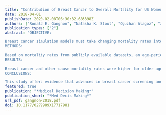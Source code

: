 ```yaml
---
title: "Contribution of Breast Cancer to Overall Mortality for US Women"
date: 2018-04-01
publishDate: 2020-02-08T06:30:32.683398Z
authors: ["Ronald E. Gangnon", "Natasha K. Stout", "Oguzhan Alagoz", "John M. Hampton", "Brian L. Sprague", "Amy Trentham-Dietz"]
publication_types: ["2"]
abstract: "OBJECTIVE:

Breast cancer simulation models must take changing mortality rates into account to evaluate the potential impact of cancer control interventions. We estimated mortality rates due to breast cancer and all other causes combined to determine their impact on overall mortality by year, age, and birth cohort.
METHODS:

Based on mortality rates from publicly available datasets, an age-period-cohort model was used to estimate the proportion of deaths due to breast cancer for US women aged 0 to 119 years, with birth years 1900 to 2000. Breast cancer mortality was calculated as all-cause mortality multiplied by the proportion of deaths due to breast cancer; other-cause mortality was the difference between all-cause and breast cancer mortality.
RESULTS:

Breast cancer and other-cause mortality rates were higher for older ages and birth cohorts. The percent of deaths due to breast cancer increased across birth cohorts from 1900 to 1940 then decreased. Among 50-year-old women, in the 1920 birth cohort, 52 (9.9%) of 100,000 deaths (95% CI, 9.8% to 10.1%) were attributed to breast cancer whereas 476 of 100,000 were due to other causes; in the 1960 birth cohort, 22 (8.5%) of 100,000 deaths (95% CI, 8.3% to 8.7%) were attributed to breast cancer with 242 of 100,000 deaths due to other causes. The percentage of all deaths due to breast cancer was highest (4.1% to 12.9%) for women in their 40s and 50s for all birth cohorts.
CONCLUSIONS:

This study offers evidence that advances in breast cancer screening and treatment have reduced breast cancer mortality for women across the age spectrum, and provides estimates of age-, year- and birth cohort-specific competing mortality rates for simulation models. Other-cause mortality estimates are important in these models because most women die from causes other than breast cancer."
featured: true
publication: "*Medical Decision Making*"
publication_short: "*Med Decis Making*"
url_pdf: gangnon-2018.pdf
doi: 10.1177/0272989X17717981
---
```



